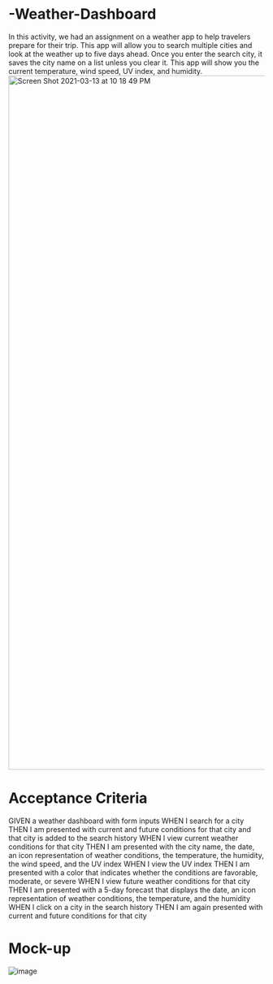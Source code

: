 # -Weather-Dashboard
In this activity, we had an assignment on a weather app to help travelers prepare for their trip. This app will allow you to search multiple cities and look at the weather up to five days ahead.  Once you enter the search city, it saves the city name on a list unless you clear it. This app will show you the current temperature, wind speed, UV index, and humidity.
<img width="1367" alt="Screen Shot 2021-03-13 at 10 18 49 PM" src="https://user-images.githubusercontent.com/76567790/111056530-8f82e300-844d-11eb-9bd4-d9637a76ce68.png">

# Acceptance Criteria

GIVEN a weather dashboard with form inputs
WHEN I search for a city
THEN I am presented with current and future conditions for that city and that city is added to the search history
WHEN I view current weather conditions for that city
THEN I am presented with the city name, the date, an icon representation of weather conditions, the temperature, the humidity, the wind speed, and the UV index
WHEN I view the UV index
THEN I am presented with a color that indicates whether the conditions are favorable, moderate, or severe
WHEN I view future weather conditions for that city
THEN I am presented with a 5-day forecast that displays the date, an icon representation of weather conditions, the temperature, and the humidity
WHEN I click on a city in the search history
THEN I am again presented with current and future conditions for that city

# Mock-up

![image](https://user-images.githubusercontent.com/76567790/111056198-3619b480-844b-11eb-9e9b-1a0aaa8dccdf.png)

